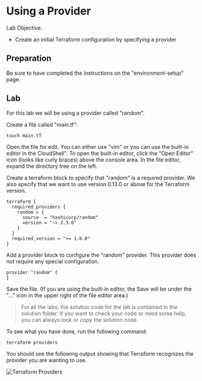 # Using a Provider

Lab Objective:
- Create an initial Terraform configuration by specifying a provider

## Preparation

Be sure to have completed the instructions on the "environment-setup" page.

## Lab

For this lab we will be using a provider called "random".

Create a file called "main.tf":

```
touch main.tf
```

Open the file for edit.  You can either use "vim" or you can use the built-in editor in the CloudShell".  To open the built-in editor, click the "Open Editor" icon (looks like curly braces) above the console area.  In the file editor, expand the directory tree on the left.

Create a terraform block to specify that "random" is a required provider.  We also specify that we want to use version 0.13.0 or above for the Terraform version.

```
terraform {
  required_providers {
    random = {
      source  = "hashicorp/random"
      version = "~> 2.3.0"
    }
  }
  required_version = ">= 1.0.0"
}
```

Add a provider block to configure the "random" provider. This provider does not require any special configuration.

```
provider "random" {
}
```

Save the file.  (If you are using the built-in editor, the Save will be under the "..." icon in the upper right of the file editor area.)

> For all the labs, the solution code for the lab is contained in the solution folder.  If you want to check your code or need some help, you can always look or copy the solution code.

To see what you have done, run the following command:

```
terraform providers
```

You should see the following output showing that Terraform recognizes the provider you are wanting to use.

![Terraform Providers](./images/tf-providers-ss.png "Terraform Providers Output")
